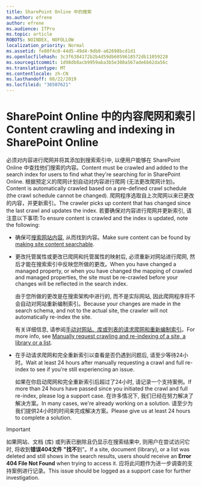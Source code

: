 ```yaml
---
title: SharePoint Online 中的搜索
ms.author: efrene
author: efrene
ms.audience: ITPro
ms.topic: article
ROBOTS: NOINDEX, NOFOLLOW
localization_priority: Normal
ms.assetid: fe00f4c0-44d5-49d4-9db0-a62698bcd1d1
ms.openlocfilehash: 3c3f6384172b2b4d59db6059618572db11059228
ms.sourcegitcommit: 1d98db8acb9959aba3b5e308a567ade6b62da56c
ms.translationtype: MT
ms.contentlocale: zh-CN
ms.lasthandoff: 08/22/2019
ms.locfileid: "36507621"
---
```

# <a name="content-crawling-and-indexing-in-sharepoint-online"></a><span data-ttu-id="045a3-102">SharePoint Online 中的内容爬网和索引</span><span class="sxs-lookup"><span data-stu-id="045a3-102">Content crawling and indexing in SharePoint Online</span></span>

<span data-ttu-id="045a3-103">必须对内容进行爬网并将其添加到搜索索引中, 以便用户能够在 SharePoint Online 中查找他们搜索的内容。</span><span class="sxs-lookup"><span data-stu-id="045a3-103">Content must be crawled and added to the search index for users to find what they're searching for in SharePoint Online.</span></span> <span data-ttu-id="045a3-104">根据预定义的爬网计划自动对内容进行爬网 (无法更改爬网计划)。</span><span class="sxs-lookup"><span data-stu-id="045a3-104">Content is automatically crawled based on a pre-defined crawl schedule (the crawl schedule cannot be changed).</span></span> <span data-ttu-id="045a3-105">爬网程序选取自上次爬网以来已更改的内容，并更新索引。</span><span class="sxs-lookup"><span data-stu-id="045a3-105">The crawler picks up content that has changed since the last crawl and updates the index.</span></span> <span data-ttu-id="045a3-106">若要确保对内容进行爬网并更新索引, 请注意以下事项:</span><span class="sxs-lookup"><span data-stu-id="045a3-106">To ensure content is crawled and the index is updated, note the following:</span></span>

- <span data-ttu-id="045a3-107">确保可[搜索网站内容](https://docs.microsoft.com/sharepoint/make-site-content-searchable), 从而找到内容。</span><span class="sxs-lookup"><span data-stu-id="045a3-107">Make sure content can be found by [making site content searchable](https://docs.microsoft.com/sharepoint/make-site-content-searchable).</span></span>

- <span data-ttu-id="045a3-108">更改托管属性或更改已爬网和托管属性的映射后, 必须重新对网站进行爬网, 然后才能在搜索索引中反映您所做的更改。</span><span class="sxs-lookup"><span data-stu-id="045a3-108">When you have changed a managed property, or when you have changed the mapping of crawled and managed properties, the site must be re-crawled before your changes will be reflected in the search index.</span></span> 

    <span data-ttu-id="045a3-109">由于您所做的更改是在搜索架构中进行的, 而不是实际网站, 因此爬网程序将不会自动对网站重新编制索引。</span><span class="sxs-lookup"><span data-stu-id="045a3-109">Because your changes are made in the search schema, and not to the actual site, the crawler will not automatically re-index the site.</span></span> 

    <span data-ttu-id="045a3-110">有关详细信息, 请参阅[手动对网站、库或列表的请求爬网和重新编制索引](https://docs.microsoft.com/sharepoint/crawl-site-conten)。</span><span class="sxs-lookup"><span data-stu-id="045a3-110">For more info, see [Manually request crawling and re-indexing of a site, a library or a list](https://docs.microsoft.com/sharepoint/crawl-site-conten).</span></span>

- <span data-ttu-id="045a3-111">在手动请求爬网和完全重新索引以查看是否仍遇到问题后, 请至少等待24小时。</span><span class="sxs-lookup"><span data-stu-id="045a3-111">Wait at least 24 hours after manually requesting a crawl and full re-index to see if you're still experiencing an issue.</span></span> 

    <span data-ttu-id="045a3-112">如果在你启动爬网和完全重新索引后超过了24小时, 请记录一个支持案例。</span><span class="sxs-lookup"><span data-stu-id="045a3-112">If more than 24 hours have passed since you initiated the crawl and full re-index, please log a support case.</span></span> <span data-ttu-id="045a3-113">在许多情况下, 我们已经在努力解决了解决方案。</span><span class="sxs-lookup"><span data-stu-id="045a3-113">In many cases, we're already working on a solution.</span></span> <span data-ttu-id="045a3-114">请至少为我们提供24小时的时间来完成解决方案。</span><span class="sxs-lookup"><span data-stu-id="045a3-114">Please give us at least 24 hours to complete a solution.</span></span>

> [!IMPORTANT]
> <span data-ttu-id="045a3-115">如果网站、文档 (库) 或列表已删除且仍显示在搜索结果中, 则用户在尝试访问它时, 将收到**错误404文件 "找不**到"。</span><span class="sxs-lookup"><span data-stu-id="045a3-115">If a site, document (library), or a list was deleted and still shows in the search results, users should receive an **Error 404 File Not Found** when trying to access it.</span></span> <span data-ttu-id="045a3-116">应将此问题作为进一步调查的支持案例进行记录。</span><span class="sxs-lookup"><span data-stu-id="045a3-116">This issue should be logged as a support case for further investigation.</span></span> 



